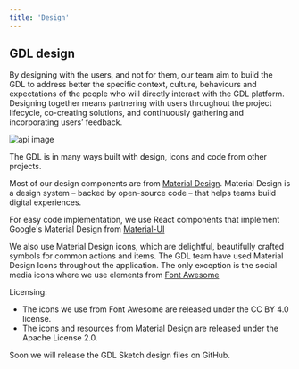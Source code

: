 ```yaml
---
title: 'Design'
---
```


<section>

# GDL design

By designing with the users, and not for them, our team aim to build the GDL to address better the specific context, culture, behaviours and expectations of the people who will directly interact with the GDL platform. Designing together means partnering with users throughout the project lifecycle, co-creating solutions, and continuously gathering and incorporating users’ feedback.

<bottomimagewrapper>

![api image](/images/rose.png)

</bottomimagewrapper>

</section>

<content>

The GDL is in many ways built with design, icons and code from other projects.

Most of our design components are from [Material Design](https://material.io). Material Design is a design system – backed by open-source code – that helps teams build digital experiences.

For easy code implementation, we use React components that implement Google's Material Design from [Material-UI](https://material-ui.com/)

We also use Material Design icons, which are delightful, beautifully crafted symbols for common actions and items. The GDL team have used Material Design Icons throughout the application. The only exception is the social media icons where we use elements from [Font Awesome](https://fontawesome.com)

Licensing:
* The icons we use from Font Awesome are released under the CC BY 4.0 license.
* The icons and resources from Material Design are released under the Apache License 2.0.

Soon we will release the GDL Sketch design files on GitHub.

<backbutton />

<content>
